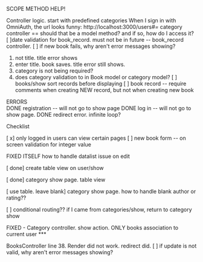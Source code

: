 SCOPE METHOD HELP!

Controller logic.
start with predefined categories
When I sign in with OmniAuth, the url looks funny:  http://localhost:3000/users#_=_
category controller == should that be a model method?  and if so, how do I access it?
[ ]date validation for book_record. must not be in future  -- book_record controller. 
[ ] if new book fails, why aren't error messages showing?
  1. not title.  title error shows
  2. enter title.  book saves.  title error still shows.  
  3. category is not being required?
  4. does category validation to in Book model or category model?
[ ] books/show sort records before displaying
[ ] book record -- require comments when creating NEW record, but not when creating new book



ERRORS  
DONE  registration -- will not go to show page
DONE  log in  -- will not go to show page.
DONE   redirect error.  infinite loop?



Checklist

[ x]  only logged in users can view certain pages
[ ] new book form -- on screen validation for integer value




FIXED ITSELF how to handle datalist issue on edit

[ done]  create table view on user/show

[ done] category show page. table view

[ use table. leave blank] category show page. how to handle blank author or rating??

[ ] conditional routing??  if I came from categories/show, return to category show


FIXED - Category controller.  show action.  ONLY books association to current user ***




BooksController  line 38.  Render did not work.  redirect did.
[ ] if update is not valid, why aren't error messages showing?
